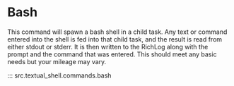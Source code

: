 # Bash

This command will spawn a bash shell in a child task. Any text or command entered into the shell is fed into that child task, and the result is read from either stdout or stderr. It is then written to the RichLog along with the prompt and the command that was entered. This should meet any basic needs but your mileage may vary.

::: src.textual_shell.commands.bash